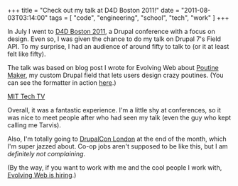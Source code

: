 +++
title = "Check out my talk at D4D Boston 2011!"
date = "2011-08-03T03:14:00"
tags = [ "code", "engineering", "school", "tech", "work" ]
+++

In July I went to [D4D Boston
2011](http://boston2011.design4drupal.org/), a Drupal conference with a
focus on design. Even so, I was given the chance to do my talk on Drupal
7's Field API. To my surprise, I had an audience of around fifty to talk
to (or it at least felt like fifty).

The talk was based on blog post I wrote for Evolving Web about [Poutine
Maker](http://evolvingweb.ca/story/poutine-maker-introduction-field-api-drupal-7-part-1),
my custom Drupal field that lets users design crazy poutines. (You can
see the formatter in action
[here](http://poutinemaker.evolvingweb.ca/node/1).)

<object name="ttvplayer" id="ttvplayer" type="application/x-shockwave-flash" allowscriptaccess="always" allownetworking="all" allowfullscreen="true" height="165" width="240" data="http://www.kaltura.com/index.php/kwidget/wid/_203822/uiconf_id/1898102/entry_id/1_zf3z37dl/"><param name="allowScriptAccess" value="always"><param name="allowNetworking" value="all"><param name="allowFullScreen" value="true"><param name="bgcolor" value="#000000"><param name="movie" value="http://www.kaltura.com/index.php/kwidget/wid/_203822/uiconf_id/1898102/entry_id/1_zf3z37dl/"><param name="flashVars" value="autoPlay=false&amp;streamerType=rtmp"><a href="http://ttv.mit.edu">MIT Tech TV</a></object>

Overall, it was a fantastic experience. I'm a little shy at conferences,
so it was nice to meet people after who had seen my talk (even the guy
who kept calling me Tarvis).

Also, I'm totally going to [DrupalCon
London](http://london2011.drupal.org/) at the end of the month, which
I'm super jazzed about. Co-op jobs aren't supposed to be like this, but
I am *definitely not complaining*.

(By the way, if you want to work with me and the cool people I work
with, [Evolving Web is hiring](http://evolvingweb.ca/web-developer).)

